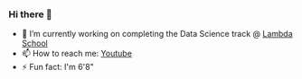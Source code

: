 ### Hi there 👋

- 🔭 I’m currently working on completing the Data Science track @ [Lambda School](https://lambdaschool.com/)
- 📫 How to reach me: [Youtube](https://www.youtube.com/c/maxtechniche)
- ⚡ Fun fact: I'm 6'8"
